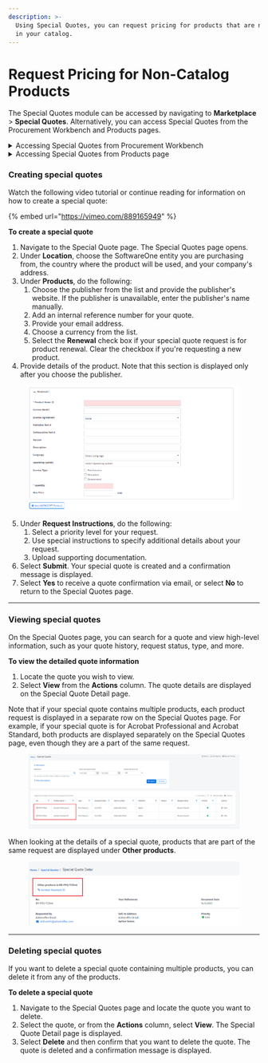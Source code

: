 ```yaml
---
description: >-
  Using Special Quotes, you can request pricing for products that are not listed
  in your catalog.
---
```


# Request Pricing for Non-Catalog Products

The Special Quotes module can be accessed by navigating to **Marketplace** > **Special Quotes**. Alternatively, you can access Special Quotes from the Procurement Workbench and Products pages.

<details>

<summary>Accessing Special Quotes from Procurement Workbench</summary>

1. From the main menu, navigate to **Procurement** and select **Procurement Workbench**.&#x20;
2. Select the **Open Product Requests** tab from the Procurement Workbench page and then select **Request Special Quote**.

</details>

<details>

<summary>Accessing Special Quotes from Products page</summary>

1. From the main menu, navigate to **Procurement** and select **Products**.
2. Under **Can we help you?**, select **Request Special Quote From Our Team**.

</details>

### Creating special quotes <a href="#createquote" id="createquote"></a>

Watch the following video tutorial or continue reading for information on how to create a special quote:

{% embed url="https://vimeo.com/889165949" %}

**To create a special quote**

1. Navigate to the Special Quote page. The Special Quotes page opens.&#x20;
2. Under **Location**, choose the SoftwareOne entity you are purchasing from, the country where the product will be used, and your company's address.
3. Under **Products**, do the following:
   1. Choose the publisher from the list and provide the publisher's website. If the publisher is unavailable, enter the publisher's name manually.
   2. Add an internal reference number for your quote.&#x20;
   3. Provide your email address.
   4. Choose a currency from the list.
   5. Select the **Renewal** check box if your special quote request is for product renewal. Clear the checkbox if you're requesting a new product.
4. Provide details of the product. Note that this section is displayed only after you choose the publisher.

<figure><img src="../../../.gitbook/assets/image (12) (1) (1) (1) (1) (1) (1) (1) (1) (1).png" alt=""><figcaption></figcaption></figure>

5. Under **Request Instructions**, do the following:
   1. Select a priority level for your request.&#x20;
   2. Use special instructions to specify additional details about your request.
   3. Upload supporting documentation.
6. Select **Submit**. Your special quote is created and a confirmation message is displayed.
7. Select **Yes** to receive a quote confirmation via email, or select **No** to return to the Special Quotes page.

***

### Viewing special quotes

On the Special Quotes page, you can search for a quote and view high-level information, such as your quote history, request status, type, and more.&#x20;

**To view the detailed quote information**

1. Locate the quote you wish to view.
2. Select **View** from the **Actions** column. The quote details are displayed on the Special Quote Detail page.

Note that if your special quote contains multiple products, each product request is displayed in a separate row on the Special Quotes page. For example, if your special quote is for Acrobat Professional and Acrobat Standard, both products are displayed separately on the Special Quotes page, even though they are a part of the same request.&#x20;

<figure><img src="../../../.gitbook/assets/Special_Quotes.png" alt=""><figcaption></figcaption></figure>

When looking at the details of a special quote, products that are part of the same request are displayed under **Other products**.

<figure><img src="../../../.gitbook/assets/Other_Products.png" alt=""><figcaption></figcaption></figure>

***

### Deleting special quotes

If you want to delete a special quote containing multiple products, you can delete it from any of the products.

**To delete a special quote**

1. Navigate to the Special Quotes page and locate the quote you want to delete.
2. Select the quote, or from the **Actions** column, select **View**. The Special Quote Detail page is displayed.
3. Select **Delete** and then confirm that you want to delete the quote. The quote is deleted and a confirmation message is displayed.&#x20;
